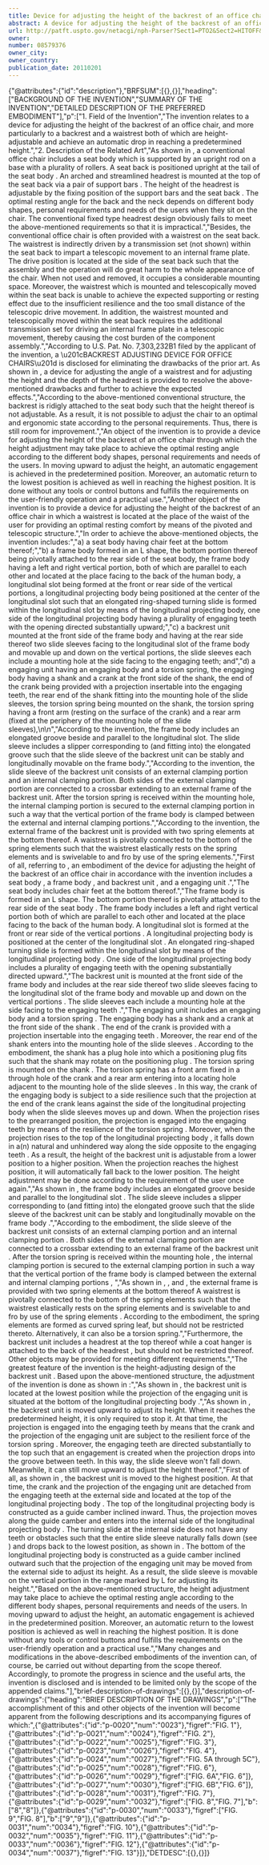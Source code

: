 ```yaml
---
title: Device for adjusting the height of the backrest of an office chair
abstract: A device for adjusting the height of the backrest of an office chair having a backrest unit at the rear side of a seat body. The height adjustment may take place to achieve the optimal resting angle according to the different body shapes, personal requirements and needs of the users. In moving upward to adjust the height, an automatic engagement is achieved in the predetermined position. Moreover, an automatic return to the lowest position is achieved as well in reaching the highest position. It is done without any tools or control buttons and fulfills the requirements on the user-friendly operation and a practical use. In addition, a waistrest is located at the position of the waist of the user for providing an optimal resting comfort by means of the pivoted and telescopic structure.
url: http://patft.uspto.gov/netacgi/nph-Parser?Sect1=PTO2&Sect2=HITOFF&p=1&u=%2Fnetahtml%2FPTO%2Fsearch-adv.htm&r=1&f=G&l=50&d=PALL&S1=08579376&OS=08579376&RS=08579376
owner: 
number: 08579376
owner_city: 
owner_country: 
publication_date: 20110201
---
```


{"@attributes":{"id":"description"},"BRFSUM":[{},{}],"heading":["BACKGROUND OF THE INVENTION","SUMMARY OF THE INVENTION","DETAILED DESCRIPTION OF THE PREFERRED EMBODIMENT"],"p":["1. Field of the Invention","The invention relates to a device for adjusting the height of the backrest of an office chair, and more particularly to a backrest and a waistrest both of which are height-adjustable and achieve an automatic drop in reaching a predetermined height.","2. Description of the Related Art","As shown in , a conventional office chair  includes a seat body  which is supported by an upright rod on a base  with a plurality of rollers. A seat back  is positioned upright at the tail of the seat body . An arched and streamlined headrest  is mounted at the top of the seat back  via a pair of support bars . The height of the headrest  is adjustable by the fixing position of the support bars  and the seat back . The optimal resting angle for the back and the neck depends on different body shapes, personal requirements and needs of the users when they sit on the chair. The conventional fixed type headrest design obviously fails to meet the above-mentioned requirements so that it is impractical.","Besides, the conventional office chair is often provided with a waistrest  on the seat back. The waistrest  is indirectly driven by a transmission set (not shown) within the seat back  to impart a telescopic movement to an internal frame plate. The drive position is located at the side of the seat back  such that the assembly and the operation will do great harm to the whole appearance of the chair. When not used and removed, it occupies a considerable mounting space. Moreover, the waistrest which is mounted and telescopically moved within the seat back is unable to achieve the expected supporting or resting effect due to the insufficient resilience and the too small distance of the telescopic drive movement. In addition, the waistrest mounted and telescopically moved within the seat back  requires the additional transmission set for driving an internal frame plate in a telescopic movement, thereby causing the cost burden of the component assembly.","According to U.S. Pat. No. 7,303,232B1 filed by the applicant of the invention, a \u201cBACKREST ADJUSTING DEVICE FOR OFFICE CHAIRS\u201d is disclosed for eliminating the drawbacks of the prior art. As shown in , a device for adjusting the angle of a waistrest  and for adjusting the height and the depth of the headrest  is provided to resolve the above-mentioned drawbacks and further to achieve the expected effects.","According to the above-mentioned conventional structure, the backrest  is ridigly attached to the seat body  such that the height thereof is not adjustable. As a result, it is not possible to adjust the chair to an optimal and ergonomic state according to the personal requirements. Thus, there is still room for improvement.","An object of the invention is to provide a device for adjusting the height of the backrest of an office chair through which the height adjustment may take place to achieve the optimal resting angle according to the different body shapes, personal requirements and needs of the users. In moving upward to adjust the height, an automatic engagement is achieved in the predetermined position. Moreover, an automatic return to the lowest position is achieved as well in reaching the highest position. It is done without any tools or control buttons and fulfills the requirements on the user-friendly operation and a practical use.","Another object of the invention is to provide a device for adjusting the height of the backrest of an office chair in which a waistrest is located at the place of the waist of the user for providing an optimal resting comfort by means of the pivoted and telescopic structure.","In order to achieve the above-mentioned objects, the invention includes:","a) a seat body having chair feet at the bottom thereof;","b) a frame body formed in an L shape, the bottom portion thereof being pivotally attached to the rear side of the seat body, the frame body having a left and right vertical portion, both of which are parallel to each other and located at the place facing to the back of the human body, a longitudinal slot being formed at the front or rear side of the vertical portions, a longitudinal projecting body being positioned at the center of the longitudinal slot such that an elongated ring-shaped turning slide is formed within the longitudinal slot by means of the longitudinal projecting body, one side of the longitudinal projecting body having a plurality of engaging teeth with the opening directed substantially upward;","c) a backrest unit mounted at the front side of the frame body and having at the rear side thereof two slide sleeves facing to the longitudinal slot of the frame body and movable up and down on the vertical portions, the slide sleeves each include a mounting hole at the side facing to the engaging teeth; and","d) a engaging unit having an engaging body and a torsion spring, the engaging body having a shank and a crank at the front side of the shank, the end of the crank being provided with a projection insertable into the engaging teeth, the rear end of the shank fitting into the mounting hole of the slide sleeves, the torsion spring being mounted on the shank, the torsion spring having a front arm (resting on the surface of the crank) and a rear arm (fixed at the periphery of the mounting hole of the slide sleeves),\n\n","According to the invention, the frame body includes an elongated groove beside and parallel to the longitudinal slot. The slide sleeve includes a slipper corresponding to (and fitting into) the elongated groove such that the slide sleeve of the backrest unit can be stably and longitudinally movable on the frame body.","According to the invention, the slide sleeve of the backrest unit consists of an external clamping portion and an internal clamping portion. Both sides of the external clamping portion are connected to a crossbar extending to an external frame of the backrest unit. After the torsion spring is received within the mounting hole, the internal clamping portion is secured to the external clamping portion in such a way that the vertical portion of the frame body is clamped between the external and internal clamping portions.","According to the invention, the external frame of the backrest unit is provided with two spring elements at the bottom thereof. A waistrest is pivotally connected to the bottom of the spring elements such that the waistrest elastically rests on the spring elements and is swivelable to and fro by use of the spring elements.","First of all, referring to , an embodiment of the device for adjusting the height of the backrest of an office chair in accordance with the invention includes a seat body , a frame body , and backrest unit , and a engaging unit .","The seat body  includes chair feet  at the bottom thereof.","The frame body  is formed in an L shape. The bottom portion  thereof is pivotally attached to the rear side of the seat body . The frame body  includes a left and right vertical portion  both of which are parallel to each other and located at the place facing to the back of the human body. A longitudinal slot  is formed at the front or rear side of the vertical portions . A longitudinal projecting body  is positioned at the center of the longitudinal slot . An elongated ring-shaped turning slide  is formed within the longitudinal slot  by means of the longitudinal projecting body . One side of the longitudinal projecting body  includes a plurality of engaging teeth  with the opening substantially directed upward.","The backrest unit  is mounted at the front side of the frame body  and includes at the rear side thereof two slide sleeves  facing to the longitudinal slot  of the frame body  and movable up and down on the vertical portions . The slide sleeves  each include a mounting hole  at the side facing to the engaging teeth .","The engaging unit  includes an engaging body  and a torsion spring . The engaging body  has a shank  and a crank  at the front side of the shank . The end of the crank  is provided with a projection  insertable into the engaging teeth . Moreover, the rear end of the shank  enters into the mounting hole  of the slide sleeves . According to the embodiment, the shank  has a plug hole  into which a positioning plug  fits such that the shank  may rotate on the positioning plug . The torsion spring  is mounted on the shank . The torsion spring  has a front arm  fixed in a through hole  of the crank  and a rear arm  entering into a locating hole  adjacent to the mounting hole  of the slide sleeves . In this way, the crank  of the engaging body  is subject to a side resilience such that the projection  at the end of the crank  leans against the side of the longitudinal projecting body  when the slide sleeves  moves up and down. When the projection  rises to the prearranged position, the projection  is engaged into the engaging teeth  by means of the resilience of the torsion spring . Moreover, when the projection  rises to the top of the longitudinal projecting body , it falls down in a(n) natural and unhindered way along the side opposite to the engaging teeth . As a result, the height of the backrest unit  is adjustable from a lower position to a higher position. When the projection  reaches the highest position, it will automatically fall back to the lower position. The height adjustment may be done according to the requirement of the user once again.","As shown in , the frame body  includes an elongated groove  beside and parallel to the longitudinal slot . The slide sleeve  includes a slipper  corresponding to (and fitting into) the elongated groove  such that the slide sleeve  of the backrest unit  can be stably and longitudinally movable on the frame body .","According to the embodiment, the slide sleeve  of the backrest unit  consists of an external clamping portion and an internal clamping portion . Both sides of the external clamping portion are connected to a crossbar  extending to an external frame  of the backrest unit . After the torsion spring  is received within the mounting hole , the internal clamping portion is secured to the external clamping portion in such a way that the vertical portion  of the frame body  is clamped between the external and internal clamping portions , ","As shown in , , and , the external frame  is provided with two spring elements  at the bottom thereof A waistrest  is pivotally connected to the bottom of the spring elements  such that the waistrest  elastically rests on the spring elements  and is swivelable to and fro by use of the spring elements . According to the embodiment, the spring elements  are formed as curved spring leaf, but should not be restricted thereto. Alternatively, it can also be a torsion spring.","Furthermore, the backrest unit  includes a headrest  at the top thereof while a coat hanger  is attached to the back of the headrest , but should not be restricted thereof. Other objects may be provided for meeting different requirements.","The greatest feature of the invention is the height-adjusting design of the backrest unit . Based upon the above-mentioned structure, the adjustment of the invention is done as shown in :","As shown in , the backrest unit  is located at the lowest position while the projection  of the engaging unit  is situated at the bottom of the longitudinal projecting body .","As shown in , the backrest unit  is moved upward to adjust its height. When it reaches the predetermined height, it is only required to stop it. At that time, the projection  is engaged into the engaging teeth  by means that the crank  and the projection  of the engaging unit  are subject to the resilient force of the torsion spring . Moreover, the engaging teeth  are directed substantially to the top such that an engagement is created when the projection  drops into the groove between teeth. In this way, the slide sleeve  won't fall down. Meanwhile, it can still move upward to adjust the height thereof.","First of all, as shown in , the backrest unit  is moved to the highest position. At that time, the crank  and the projection  of the engaging unit  are detached from the engaging teeth  at the external side and located at the top of the longitudinal projecting body . The top of the longitudinal projecting body  is constructed as a guide camber  inclined inward. Thus, the projection  moves along the guide camber  and enters into the internal side of the longitudinal projecting body . The turning slide  at the internal side does not have any teeth or obstacles such that the entire slide sleeve  naturally falls down (see ) and drops back to the lowest position, as shown in . The bottom of the longitudinal projecting body  is constructed as a guide camber  inclined outward such that the projection  of the engaging unit  may be moved from the external side to adjust its height. As a result, the slide sleeve  is movable on the vertical portion  in the range marked by L for adjusting its height.","Based on the above-mentioned structure, the height adjustment may take place to achieve the optimal resting angle according to the different body shapes, personal requirements and needs of the users. In moving upward to adjust the height, an automatic engagement is achieved in the predetermined position. Moreover, an automatic return to the lowest position is achieved as well in reaching the highest position. It is done without any tools or control buttons and fulfills the requirements on the user-friendly operation and a practical use.","Many changes and modifications in the above-described embodiments of the invention can, of course, be carried out without departing from the scope thereof. Accordingly, to promote the progress in science and the useful arts, the invention is disclosed and is intended to be limited only by the scope of the appended claims."],"brief-description-of-drawings":[{},{}],"description-of-drawings":{"heading":"BRIEF DESCRIPTION OF THE DRAWINGS","p":["The accomplishment of this and other objects of the invention will become apparent from the following descriptions and its accompanying figures of which:",{"@attributes":{"id":"p-0020","num":"0023"},"figref":"FIG. 1"},{"@attributes":{"id":"p-0021","num":"0024"},"figref":"FIG. 2"},{"@attributes":{"id":"p-0022","num":"0025"},"figref":"FIG. 3"},{"@attributes":{"id":"p-0023","num":"0026"},"figref":"FIG. 4"},{"@attributes":{"id":"p-0024","num":"0027"},"figref":"FIG. 5A through 5C"},{"@attributes":{"id":"p-0025","num":"0028"},"figref":"FIG. 6"},{"@attributes":{"id":"p-0026","num":"0029"},"figref":["FIG. 6A","FIG. 6"]},{"@attributes":{"id":"p-0027","num":"0030"},"figref":["FIG. 6B","FIG. 6"]},{"@attributes":{"id":"p-0028","num":"0031"},"figref":"FIG. 7"},{"@attributes":{"id":"p-0029","num":"0032"},"figref":["FIG. 8","FIG. 7"],"b":["8","8"]},{"@attributes":{"id":"p-0030","num":"0033"},"figref":["FIG. 9","FIG. 8"],"b":["9","9"]},{"@attributes":{"id":"p-0031","num":"0034"},"figref":"FIG. 10"},{"@attributes":{"id":"p-0032","num":"0035"},"figref":"FIG. 11"},{"@attributes":{"id":"p-0033","num":"0036"},"figref":"FIG. 12"},{"@attributes":{"id":"p-0034","num":"0037"},"figref":"FIG. 13"}]},"DETDESC":[{},{}]}
